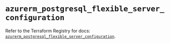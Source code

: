 # `azurerm_postgresql_flexible_server_configuration`

Refer to the Terraform Registry for docs: [`azurerm_postgresql_flexible_server_configuration`](https://registry.terraform.io/providers/hashicorp/azurerm/4.30.0/docs/resources/postgresql_flexible_server_configuration).
